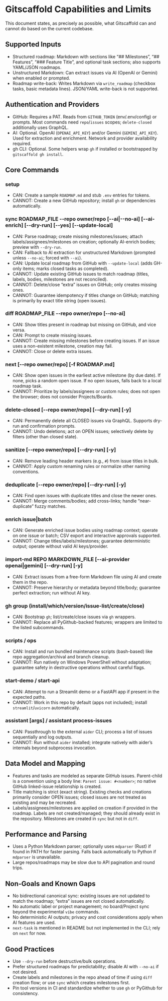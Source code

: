# Gitscaffold Capabilities and Limits

This document states, as precisely as possible, what Gitscaffold can and cannot do based on the current codebase.

## Supported Inputs
- Structured roadmap: Markdown with sections like “## Milestones”, “## Features”, “### Feature Title”, and optional task sections; also supports YAML/JSON roadmaps.
- Unstructured Markdown: Can extract issues via AI (OpenAI or Gemini) when enabled or prompted.
- Roadmap write-back: Writes Markdown via `write_roadmap` (checkbox tasks, basic metadata lines). JSON/YAML write-back is not supported.

## Authentication and Providers
- GitHub: Requires a PAT. Reads from `GITHUB_TOKEN` (env/.env/config) or prompts. Most commands need `repo`/`issues` scopes; `delete-closed` additionally uses GraphQL.
- AI: Optional. OpenAI (`OPENAI_API_KEY`) and/or Gemini (`GEMINI_API_KEY`). Used for extraction and enrichment. Network and provider availability required.
- gh CLI: Optional. Some helpers wrap `gh` if installed or bootstrapped by `gitscaffold gh install`.

## Core Commands

### setup
- CAN: Create a sample `ROADMAP.md` and stub `.env` entries for tokens.
- CANNOT: Create a new GitHub repository; install `gh` or dependencies automatically.

### sync ROADMAP_FILE --repo owner/repo [--ai|--no-ai] [--ai-enrich] [--dry-run] [--yes] [--update-local]
- CAN: Parse roadmap; create missing milestones/issues; attach labels/assignees/milestones on creation; optionally AI-enrich bodies; preview with `--dry-run`.
- CAN: Fallback to AI extraction for unstructured Markdown (prompted unless `--no-ai`; forced with `--ai`).
- CAN: Update local roadmap from GitHub with `--update-local` (adds GH-only items; marks closed tasks as completed).
- CANNOT: Update existing GitHub issues to match roadmap (titles, labels, bodies, milestones are not reconciled).
- CANNOT: Delete/close “extra” issues on GitHub; only creates missing ones.
- CANNOT: Guarantee idempotency if titles change on GitHub; matching is primarily by exact title string (open issues).

### diff ROADMAP_FILE --repo owner/repo [--no-ai]
- CAN: Show titles present in roadmap but missing on GitHub, and vice versa.
- CAN: Prompt to create missing issues.
- CANNOT: Create missing milestones before creating issues. If an issue uses a non-existent milestone, creation may fail.
- CANNOT: Close or delete extra issues.

### next [--repo owner/repo] [-f ROADMAP.md]
- CAN: Show open issues in the earliest active milestone (by due date). If none, picks a random open issue. If no open issues, falls back to a local roadmap task.
- CANNOT: Prioritize by labels/assignees or custom rules; does not open the browser; does not consider Projects/Boards.

### delete-closed [--repo owner/repo] [--dry-run] [-y]
- CAN: Permanently delete all CLOSED issues via GraphQL. Supports dry-run and confirmation prompts.
- CANNOT: Undo deletions; act on OPEN issues; selectively delete by filters (other than closed state).

### sanitize [--repo owner/repo] [--dry-run] [-y]
- CAN: Remove leading header markers (e.g., `#`) from issue titles in bulk.
- CANNOT: Apply custom renaming rules or normalize other naming conventions.

### deduplicate [--repo owner/repo] [--dry-run] [-y]
- CAN: Find open issues with duplicate titles and close the newer ones.
- CANNOT: Merge comments/bodies; add cross-links; handle “near-duplicate” fuzzy matches.

### enrich issue|batch
- CAN: Generate enriched issue bodies using roadmap context; operate on one issue or batch; CSV export and interactive approvals supported.
- CANNOT: Change titles/labels/milestones; guarantee deterministic output; operate without valid AI keys/provider.

### import-md REPO MARKDOWN_FILE [--ai-provider openai|gemini] [--dry-run] [-y]
- CAN: Extract issues from a free-form Markdown file using AI and create them in the repo.
- CANNOT: Preserve hierarchy or metadata beyond title/body; guarantee perfect extraction; run without AI key.

### gh group (install/which/version/issue-list/create/close)
- CAN: Bootstrap `gh`; list/create/close issues via `gh` wrappers.
- CANNOT: Replace all PyGithub-backed features; wrappers are limited to the listed subcommands.

### scripts / ops
- CAN: Install and run bundled maintenance scripts (bash-based) like repo aggregation/archival and branch cleanup.
- CANNOT: Run natively on Windows PowerShell without adaptation; guarantee safety in destructive operations without careful flags.

### start-demo / start-api
- CAN: Attempt to run a Streamlit demo or a FastAPI app if present in the expected paths.
- CANNOT: Work in this repo by default (apps not included); install `streamlit`/`uvicorn` automatically.

### assistant [args] / assistant process-issues
- CAN: Passthrough to the external `aider` CLI; process a list of issues sequentially and log outputs.
- CANNOT: Run without `aider` installed; integrate natively with aider’s internals beyond subprocess invocation.

## Data Model and Mapping
- Features and tasks are modeled as separate GitHub issues. Parent-child is a convention using a body line: `Parent issue: #<number>`; no native GitHub linked-issue relationship is created.
- Title matching is strict (exact string). Existing checks and creations primarily consider OPEN issues; closed issues are not treated as existing and may be recreated.
- Labels/assignees/milestones are applied on creation if provided in the roadmap. Labels are not created/managed; they should already exist in the repository. Milestones are created in `sync` but not in `diff`.

## Performance and Parsing
- Uses a Python Markdown parser; optionally uses `mdparser` (Rust) if found in PATH for faster parsing. Falls back automatically to Python if `mdparser` is unavailable.
- Large repos/roadmaps may be slow due to API pagination and round trips.

## Non‑Goals and Known Gaps
- No bidirectional canonical sync: existing issues are not updated to match the roadmap; “extra” issues are not closed automatically.
- No automatic label or project management; no board/Project sync beyond the experimental `vibe` commands.
- No deterministic AI outputs; privacy and cost considerations apply when AI features are used.
- `next-task` is mentioned in README but not implemented in the CLI; rely on `next` for now.

## Good Practices
- Use `--dry-run` before destructive/bulk operations.
- Prefer structured roadmaps for predictability; disable AI with `--no-ai` if not desired.
- Create labels and milestones in the repo ahead of time if using `diff` creation flow; or use `sync` which creates milestones first.
- Pin tool versions in CI and standardize whether to use `gh` or PyGithub for consistency.
